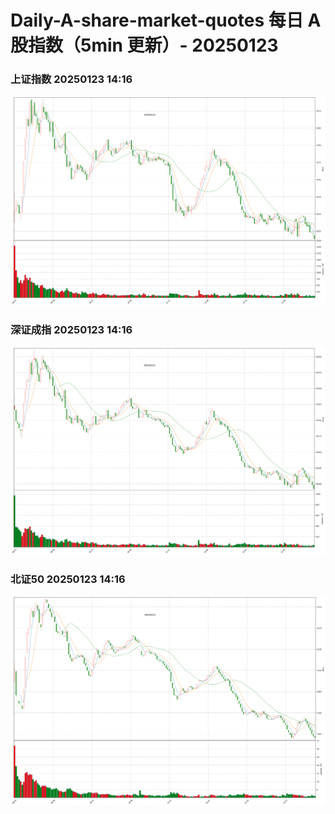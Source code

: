 
# Daily-A-share-market-quotes 每日 A 股指数（5min 更新）- 20250123

### 上证指数 20250123 14:16
![](./fig/2025/1/20250123-sh000001.png)

### 深证成指 20250123 14:16
![](./fig/2025/1/20250123-sz399001.png)

### 北证50 20250123 14:16
![](./fig/2025/1/20250123-bj899050.png)
